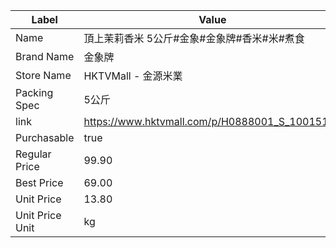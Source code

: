 | Label           | Value                                          |
| --------------- | ---------------------------------------------- |
| Name            | 頂上茉莉香米 5公斤#金象#金象牌#香米#米#煮食                      |
| Brand Name      | 金象牌                                            |
| Store Name      | HKTVMall - 金源米業                                |
| Packing Spec    | 5公斤                                            |
| link            | https://www.hktvmall.com/p/H0888001_S_10015152 |
| Purchasable     | true                                           |
| Regular Price   | 99.90                                          |
| Best Price      | 69.00                                          |
| Unit Price      | 13.80                                          |
| Unit Price Unit | kg                                             |
